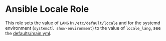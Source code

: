 # Ansible Locale Role

This role sets the value of `LANG` in `/etc/default/locale` and for the systemd
environment (`systemctl show-environment`) to the value of `locale_lang`, see 
the [defaults/main.yml](defaults/main.yml). 


